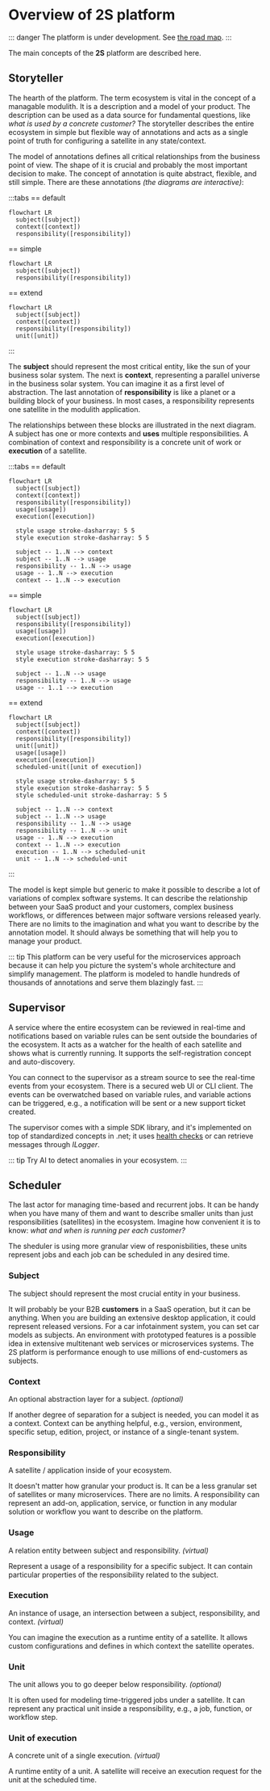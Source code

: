 # Overview of 2S platform

::: danger
The platform is under development. See [the road map](road-map).
:::

The main concepts of the **2S** platform are described here. 

## Storyteller

The hearth of the platform. The term ecosystem is vital in the concept of a managable modulith. It is a description and a model of your product. The description can be used as a data source for fundamental questions, like *what is used by a concrete customer?* The storyteller describes the entire ecosystem in simple but flexible way of annotations and acts as a single point of truth for configuring a satellite in any state/context.

The model of annotations defines all critical relationships from the business point of view. The shape of it is crucial and probably the most important decision to make. The concept of annotation is quite abstract, flexible, and still simple. There are these annotations *(the diagrams are interactive)*:

:::tabs
== default
``` mermaid
flowchart LR
  subject([subject])
  context([context])
  responsibility([responsibility])
```
== simple
``` mermaid
flowchart LR
  subject([subject])
  responsibility([responsibility])
```
== extend
``` mermaid
flowchart LR
  subject([subject])
  context([context])
  responsibility([responsibility])
  unit([unit])
```
:::

The **subject** should represent the most critical entity, like the sun of your business solar system. The next is **context**, representing a parallel universe in the business solar system. You can imagine it as a first level of abstraction. The last annotation of **responsibility** is like a planet or a building block of your business. In most cases, a responsibility represents one satellite in the modulith application.

The relationships between these blocks are illustrated in the next diagram. A subject has one or more contexts and **uses** multiple responsibilities. A combination of context and responsibility is a concrete unit of work or **execution** of a satellite.

:::tabs
== default
``` mermaid
flowchart LR
  subject([subject])
  context([context])
  responsibility([responsibility])
  usage([usage])
  execution([execution])

  style usage stroke-dasharray: 5 5
  style execution stroke-dasharray: 5 5

  subject -- 1..N --> context
  subject -- 1..N --> usage
  responsibility -- 1..N --> usage
  usage -- 1..N --> execution
  context -- 1..N --> execution
```
== simple
``` mermaid
flowchart LR
  subject([subject])
  responsibility([responsibility])
  usage([usage])
  execution([execution])

  style usage stroke-dasharray: 5 5
  style execution stroke-dasharray: 5 5

  subject -- 1..N --> usage
  responsibility -- 1..N --> usage
  usage -- 1..1 --> execution
```
== extend
``` mermaid
flowchart LR
  subject([subject])
  context([context])
  responsibility([responsibility])
  unit([unit])
  usage([usage])
  execution([execution])
  scheduled-unit([unit of execution])

  style usage stroke-dasharray: 5 5
  style execution stroke-dasharray: 5 5
  style scheduled-unit stroke-dasharray: 5 5

  subject -- 1..N --> context
  subject -- 1..N --> usage
  responsibility -- 1..N --> usage
  responsibility -- 1..N --> unit
  usage -- 1..N --> execution
  context -- 1..N --> execution
  execution -- 1..N --> scheduled-unit
  unit -- 1..N --> scheduled-unit
```
:::

The model is kept simple but generic to make it possible to describe a lot of variations of complex software systems. It can describe the relationship between your SaaS product and your customers, complex business workflows, or differences between major software versions released yearly. There are no limits to the imagination and what you want to describe by the annotation model. It should always be something that will help you to manage your product.

::: tip
This platform can be very useful for the microservices approach because it can help you picture the system's whole architecture and simplify management. The platform is modeled to handle hundreds of thousands of annotations and serve them blazingly fast. 
:::

## Supervisor

A service where the entire ecosystem can be reviewed in real-time and notifications based on variable rules can be sent outside the boundaries of the ecosystem. It acts as a watcher for the health of each satellite and shows what is currently running. It supports the self-registration concept and auto-discovery.

You can connect to the supervisor as a stream source to see the real-time events from your ecosystem. There is a secured web UI or CLI client. The events can be overwatched based on variable rules, and variable actions can be triggered, e.g., a notification will be sent or a new support ticket created.

The supervisor comes with a simple SDK library, and it's implemented on top of standardized concepts in .net; it uses [health checks](https://learn.microsoft.com/en-us/aspnet/core/host-and-deploy/health-checks) or can retrieve messages through *ILogger*.

::: tip
Try AI to detect anomalies in your ecosystem. <Badge type="warning" text="under the development" />
:::

## Scheduler

The last actor for managing time-based and recurrent jobs. It can be handy when you have many of them and want to describe smaller units than just responsibilities (satellites) in the ecosystem. Imagine how convenient it is to know: *what and when is running per each customer?*

The sheduler is using more granular view of responisbilities, these units represent jobs and each job can be scheduled in any desired time.

<div id="tooltip-modal" class="modal">

  <!-- Modal content -->
  <div class="modal-content">
    <div class="modal-body">
      <div id="modal-content-subject" class="invisible">
        <h3>Subject</h3>
        <p>The subject should represent the most crucial entity in your business.</p>
        <p>It will probably be your B2B <b>customers</b> in a SaaS operation, but it can be anything. When you are building an extensive desktop application, it could represent released versions. For a car infotainment system, you can set car models as subjects. An environment with prototyped features is a possible idea in extensive multitenant web services or microservices systems. The 2S platform is performance enough to use millions of end-customers as subjects.</p>
      </div>
      <div id="modal-content-context" class="invisible">
        <h3>Context</h3>
        <p>An optional abstraction layer for a subject. <i>(optional)</i></p>
        <p>If another degree of separation for a subject is needed, you can model it as a context. Context can be anything helpful, e.g., version, environment, specific setup, edition, project, or instance of a single-tenant system.</p>
      </div>
      <div id="modal-content-responsibility" class="invisible">
        <h3>Responsibility</h3>
        <p>A satellite / application inside of your ecosystem.</p>
        <p>It doesn't matter how granular your product is. It can be a less granular set of satellites or many microservices. There are no limits. A responsibility can represent an add-on, application, service, or function in any modular solution or workflow you want to describe on the platform.</p>
      </div>
      <div id="modal-content-usage" class="invisible">
        <h3>Usage</h3>
        <p>A relation entity between subject and responsibility. <i>(virtual)</i></p>
        <p>Represent a usage of a responsibility for a specific subject. It can contain particular properties of the responsibility related to the subject.</p>
      </div>
      <div id="modal-content-execution" class="invisible">
        <h3>Execution</h3>
        <p>An instance of usage, an intersection between a subject, responsibility, and context. <i>(virtual)</i></p>
        <p>You can imagine the execution as a runtime entity of a satellite. It allows custom configurations and defines in which context the satellite operates.</p>
      </div>
      <div id="modal-content-unit" class="invisible">
        <h3>Unit</h3>
        <p>The unit allows you to go deeper below responsibility. <i>(optional)</i></p>
        <p>It is often used for modeling time-triggered jobs under a satellite. It can represent any practical unit inside a responsibility, e.g., a job, function, or workflow step.</p>
      </div>
      <div id="modal-content-unit-of-execution" class="invisible">
        <h3>Unit of execution</h3>
        <p>A concrete unit of a single execution. <i>(virtual)</i></p>
        <p>A runtime entity of a unit. A satellite will receive an execution request for the unit at the scheduled time.</p>
      </div>
    </div>
  </div>

</div>